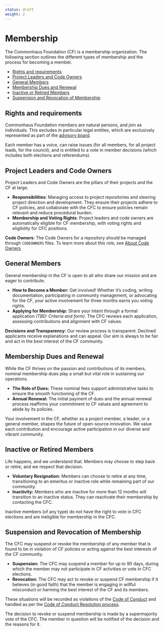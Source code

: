 ```yaml
---
status: draft
weight: 2
---
```

# Membership

The Commonhaus Foundation (CF) is a membership organization. The following section outlines the different types of membership and the process for becoming a member.

- [Rights and requirements](#rights-and-requirements)
- [Project Leaders and Code Owners](#project-leaders-and-code-owners)
- [General Members](#general-members)
- [Membership Dues and Renewal](#membership-dues-and-renewal)
- [Inactive or Retired Members](#inactive-or-retired-members)
- [Suspension and Revocation of Membership](#suspension-and-revocation-of-membership)

## Rights and requirements

Commonhaus Foundation members are natural persons, and join as individuals.
This excludes in particular legal entities, which are exclusively represented as part of the [advisory board][].

Each member has a voice, can raise issues (for all members, for all project leads, for the council), and is entitled to a vote in member decisions (which includes both elections and referendums).

## Project Leaders and Code Owners

Project Leaders and Code Owners are the pillars of their projects and the CF at large.

- **Responsibilities**: Managing access to project repositories and steering project direction and development. They ensure their projects adhere to CF policies, and collaborate with the CFC to ensure policies remain relevant and reduce procedural burden.
- **Membership and Voting Rights**: Project leaders and code owners are automatically eligible for CF membership, with voting rights and eligibility for CFC positions.

**Code Owners**: The Code Owners for a repository should be managed through `CODEOWNERS` files. To learn more about this role, see [About Code Owners](https://docs.github.com/en/repositories/managing-your-repositorys-settings-and-features/customizing-your-repository/about-code-owners)

## General Members

General membership in the CF is open to all who share our mission and are eager to contribute.

- **How to Become a Member:** Get involved! Whether it’s coding, writing documentation, participating in community management, or advocating for the CF, your active involvement for three months earns you voting rights.
- **Applying for Membership:** Share your intent through a formal application *(TBD: Criteria and form)*. The CFC reviews each application, assessing contributions and alignment with CF values.

**Decisions and Transparency:** Our review process is transparent. Declined applicants receive explanations and can appeal. Our aim is always to be fair and act in the best interest of the CF community.

## Membership Dues and Renewal

While the CF thrives on the passion and contributions of its members, nominal membership dues play a small but vital role in sustaining our operations.

- **The Role of Dues:** These nominal fees support administrative tasks to ensure the smooth functioning of the CF.
- **Annual Renewal:** The initial payment of dues and the annual renewal process reaffirms your commitment to CF values and agreement to abide by its policies.

Your involvement in the CF, whether as a project member, a leader, or a general member, shapes the future of open-source innovation. We value each contribution and encourage active participation in our diverse and vibrant community.

## Inactive or Retired Members

Life happens, and we understand that. Members may choose to step back or retire, and we respect that decision. 

- **Voluntary Resignation:** Members can choose to retire at any time, transitioning to an emeritus or inactive role while remaining part of our community.
- **Inactivity:** Members who are inactive for more than 12 months will transition to an inactive status. They can reactivate their membership by contacting the CFC.

Inactive members (of any type) do not have the right to vote in CFC elections and are ineligible for membership in the CFC.

## Suspension and Revocation of Membership

The CFC may suspend or revoke the membership of any member that is found to be in violation of CF policies or acting against the best interests of the CF community.

- **Suspension:** The CFC may suspend a member for up to 90 days, during which the member may not participate in CF activities or vote in CFC elections. 
- **Revocation:** The CFC may act to revoke or suspend CF membership if it believes (in good faith) that the member is engaging in willful misconduct or harming the best interest of the CF and its members.

These situations will be recorded as violations of the [Code of Conduct][coc] and handled as per the [Code of Conduct Resolution process][coc-reports].

The decision to revoke or suspend membership is made by a supermajority vote of the CFC. The member in question will be notified of the decision and the reasons for it.

[advisory board]: ./4-cf-advisory-board.md
[cfc]: ./3-cf-council.md
[coc]: ../policies/code-of-conduct.md
[coc-reports]: ../policies/code-of-conduct.md#handling-reports-and-escalations
